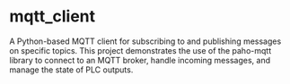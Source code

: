 # mqtt_client
A Python-based MQTT client for subscribing to and publishing messages on specific topics. This project demonstrates the use of the paho-mqtt library to connect to an MQTT broker, handle incoming messages, and manage the state of PLC outputs.
